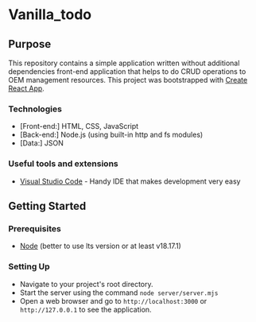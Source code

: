 # Vanilla_todo

## Purpose
This repository contains a simple application written without additional dependencies front-end application that helps to do CRUD operations to OEM management resources.
This project was bootstrapped with [Create React App](https://github.com/facebook/create-react-app).

### Technologies
- [Front-end:] HTML, CSS, JavaScript
- [Back-end:] Node.js (using built-in http and fs modules)
- [Data:] JSON

### Useful tools and extensions
- [Visual Studio Code](https://code.visualstudio.com/download) - Handy IDE that makes development very easy

## Getting Started
### Prerequisites
- [Node](https://nodejs.org/en/download/) (better to use lts version or at least v18.17.1)

### Setting Up
- Navigate to your project's root directory.
- Start the server using the command `node server/server.mjs`
- Open a web browser and go to `http://localhost:3000` or `http://127.0.0.1` to  see the application.
